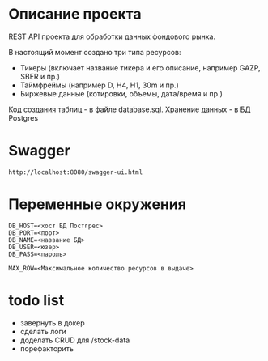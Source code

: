 # Описание проекта

REST API проекта для обработки данных фондового рынка. 

В настоящий момент создано три типа ресурсов:
- Тикеры (включает название тикера и его описание, например GAZP, SBER и пр.)
- Таймфреймы (например D, H4, H1, 30m и пр.)
- Биржевые данные (котировки, объемы, дата/время и пр.)

Код создания таблиц - в файле database.sql. 
Хранение данных - в БД Postgres


# Swagger
```
http://localhost:8080/swagger-ui.html
```

# Переменные окружения

```
DB_HOST=<хост БД Постгрес>
DB_PORT=<порт>
DB_NAME=<название БД>
DB_USER=<юзер>
DB_PASS=<пароль>

MAX_ROW=<Максимальное количество ресурсов в выдаче>
```


# todo list
- завернуть в докер
- сделать логи
- доделать CRUD для /stock-data 
- порефакторить
